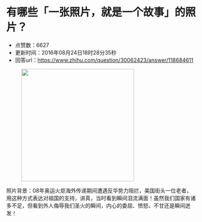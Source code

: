 # 有哪些「一张照片，就是一个故事」的照片？
- 点赞数：6627
- 更新时间：2016年08月24日18时28分35秒
- 回答url：https://www.zhihu.com/question/30062423/answer/118684611
<body>
 <figure>
  <img data-rawwidth="300" data-rawheight="350" src="https://pic1.zhimg.com/50/7a51cb89afcc2d2664955cab8a7c3ea2_720w.jpg?source=1940ef5c" data-original-token="7a51cb89afcc2d2664955cab8a7c3ea2" class="content_image" width="300">
 </figure>
 <p data-pid="L_9gSnIt">照片背景：08年奥运火炬海外传递期间遭遇反华势力阻拦，美国街头一位老者，用这种方式表达对祖国的支持，讲真，当时看到瞬间泪流满面！虽然我们国家有诸多不足，但看到外人侮辱我们圣火的瞬间，内心的委屈、愤怒、不甘还是瞬间迸发！</p>
</body>